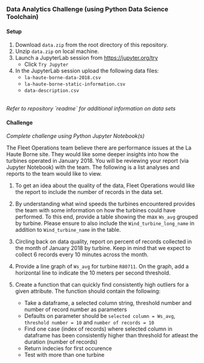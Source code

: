 ### Data Analytics Challenge (using Python Data Science Toolchain)

#### Setup
1. Download `data.zip` from the root directory of this repository.
2. Unzip `data.zip` on local machine.
3. Launch a JupyterLab session from https://jupyter.org/try
    - Click `Try Jupyter`
4. In the JupyterLab session upload the following data files:
    - `la-haute-borne-data-2018.csv`
    - `la-haute-borne-static-information.csv`
    - `data-description.csv`
<br />
<i>Refer to repository `readme` for additional information on data sets </i>

#### Challenge
<i>Complete challenge using Python Jupyter Notebook(s)</i>

The Fleet Operations team believe there are performance issues at the La Haute Borne site. They would like some deeper insights into how the turbines operated in January 2018. You will be reviewing your report (via Jupyter Notebook) with the team. The following is a list analyses and reports to the team would like to view.

1. To get an idea about the quality of the data, Fleet Operations would like the report to include the number of records in the data set.

2. By understanding what wind speeds the turbines encountered provides the team with some information on how the turbines could have performed. To this end, provide a table showing the max `Ws_avg` grouped by turbine. Please ensure to also include the `Wind_turbine_long_name` in addition to `Wind_turbine_name` in the table.

3. Circling back on data quality, report on percent of records collected in the month of January 2018 by turbine. Keep in mind that we expect to collect 6 records every 10 minutes across the month.

4. Provide a line graph of `Ws_avg` for turbine `R80711`. On the graph, add a horizontal line to indicate the 10 meters per second threshold.

5. Create a function that can quickly find consistently high outliers for a given attribute. The function should contain the following:
   - Take a dataframe, a selected column string, threshold number and number of record number as parameters
   - Defaults on parameter should be `selected column = Ws_avg`, `threshold number = 10` and `number of records = 10`
   - Find one case (index of records) where selected column in dataframe has been consistently higher than threshold for atleast the duration (number of records)
   - Return indecies for first occurence
   - Test with more than one turbine


